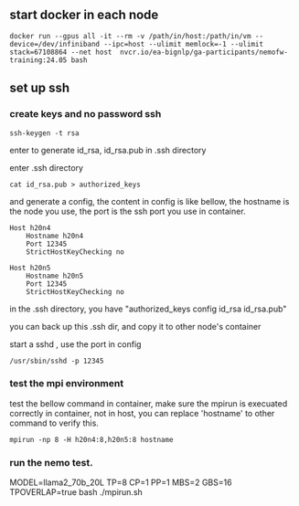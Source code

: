 ## start docker in each node
```
docker run --gpus all -it --rm -v /path/in/host:/path/in/vm --device=/dev/infiniband --ipc=host --ulimit memlock=-1 --ulimit stack=67108864 --net host  nvcr.io/ea-bignlp/ga-participants/nemofw-training:24.05 bash 
```

## set up ssh
### create keys and no password ssh
```
ssh-keygen -t rsa
```
enter to generate id_rsa, id_rsa.pub  in .ssh directory

enter .ssh directory
```
cat id_rsa.pub > authorized_keys
```

and generate a config, the content in config is like bellow,  the hostname is the node you use, the port is the ssh port you use in container. 
```
Host h20n4
    Hostname h20n4
    Port 12345
    StrictHostKeyChecking no

Host h20n5
    Hostname h20n5
    Port 12345
    StrictHostKeyChecking no
```
in the .ssh directory, you have "authorized_keys  config  id_rsa  id_rsa.pub"

you can back up this .ssh dir, and copy it to other node's container

start a sshd , use the port in config
```
/usr/sbin/sshd -p 12345
```

### test the mpi environment

test the bellow command in container, make sure the mpirun is execuated correctly in container, not in host, you can replace 'hostname' to other command to verify this.
```
mpirun -np 8 -H h20n4:8,h20n5:8 hostname
```

### run the nemo test.

MODEL=llama2_70b_20L TP=8 CP=1 PP=1 MBS=2 GBS=16 TPOVERLAP=true bash  ./mpirun.sh

